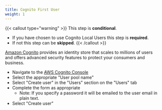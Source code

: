 ```yaml
---
title: Cognito First User
weight: 1
---
```


<!--
Copyright Amazon.com, Inc. or its affiliates. All Rights Reserved.
SPDX-License-Identifier: MIT-0
-->

{{< callout type="warning" >}}
This step is **conditional**.

- If you have chosen to use Cognito Local Users this step is **required**. 
- If not this step can be **skipped**.
{{< /callout >}}

[Amazon Cognito](https://aws.amazon.com/cognito/) provides an identity store that scales to millions of users and offers advanced security features to protect your consumers and business. 

- Navigate to the [AWS Cognito Console](https://console.aws.amazon.com/cognito/v2/home)
- Select the appropriate "User pool name"
- Select "Create user" in the "Users" section on the "Users" tab
- Complete the form as appropriate
  - Note: If you specify a password it will be emailed to the user email in plain text.
- Select "Create user"